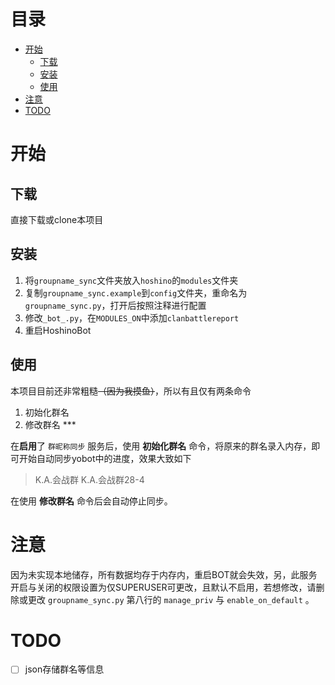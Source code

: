 # 目录

- [开始](#开始)
  - [下载](#下载)
  - [安装](#安装)
  - [使用](#使用)
- [注意](#注意)
- [TODO](#TODO)

# 开始

## 下载

直接下载或clone本项目

## 安装

1. 将``groupname_sync``文件夹放入``hoshino``的``modules``文件夹
2. 复制``groupname_sync.example``到``config``文件夹，重命名为``groupname_sync.py``，打开后按照注释进行配置
3. 修改``_bot_.py``，在``MODULES_ON``中添加``clanbattlereport``
4. 重启HoshinoBot


## 使用

本项目目前还非常粗糙~~（因为我摸鱼）~~，所以有且仅有两条命令

1. 初始化群名
2. 修改群名 ***

在**启用**了 `群昵称同步` 服务后，使用 **初始化群名** 命令，将原来的群名录入内存，即可开始自动同步yobot中的进度，效果大致如下

> K.A.会战群
> K.A.会战群28-4

在使用 **修改群名** 命令后会自动停止同步。

# 注意

因为未实现本地储存，所有数据均存于内存内，重启BOT就会失效，另，此服务开启与关闭的权限设置为仅SUPERUSER可更改，且默认不启用，若想修改，请删除或更改 `groupname_sync.py` 第八行的 `manage_priv` 与 `enable_on_default` 。

# TODO

- [ ] json存储群名等信息